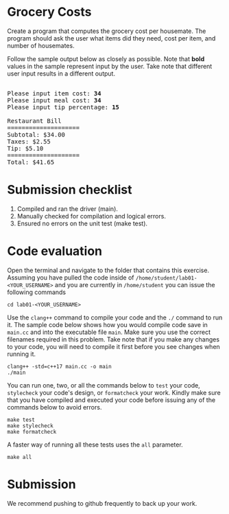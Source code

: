 # Grocery Costs
Create a program that computes the grocery cost per housemate. The program should ask the user what items did they need, cost per item, and number of housemates.

Follow the sample output below as closely as possible. Note that <b>bold</b> values in the sample represent input by the user. Take note that different user input results in a different output.

<pre>

Please input item cost: <b>34</b>
Please input meal cost: <b>34</b>
Please input tip percentage: <b>15</b>

Restaurant Bill
====================
Subtotal: $34.00
Taxes: $2.55
Tip: $5.10
====================
Total: $41.65
</pre>

# Submission checklist
1. Compiled and ran the driver (main).
1. Manually checked for compilation and logical errors.
1. Ensured no errors on the unit test (make test).

# Code evaluation
Open the terminal and navigate to the folder that contains this exercise. Assuming you have pulled the code inside of `/home/student/lab01-<YOUR_USERNAME>` and you are currently in `/home/student` you can issue the following commands

```
cd lab01-<YOUR_USERNAME>
```

Use the `clang++` command to compile your code and the `./` command to run it. The sample code below shows how you would compile code save in `main.cc` and into the executable file `main`. Make sure you use the correct filenames required in this problem.  Take note that if you make any changes to your code, you will need to compile it first before you see changes when running it.

```
clang++ -std=c++17 main.cc -o main
./main
```

You can run one, two, or all the commands below to `test` your code, `stylecheck` your code's design, or `formatcheck` your work. Kindly make sure that you have compiled and executed your code before issuing any of the commands below to avoid errors.

```
make test
make stylecheck
make formatcheck
```

A faster way of running all these tests uses the `all` parameter.

```
make all
```

# Submission

We recommend pushing to github frequently to back up your work.
